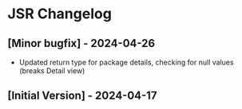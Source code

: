 # JSR Changelog

## [Minor bugfix] - 2024-04-26

- Updated return type for package details, checking for null values (breaks Detail view)

## [Initial Version] - 2024-04-17
